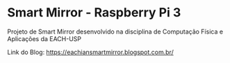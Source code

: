 # Smart Mirror - Raspberry Pi 3
Projeto de Smart Mirror desenvolvido na disciplina de Computação Física e Aplicações da EACH-USP

Link do Blog: https://eachiansmartmirror.blogspot.com.br/
